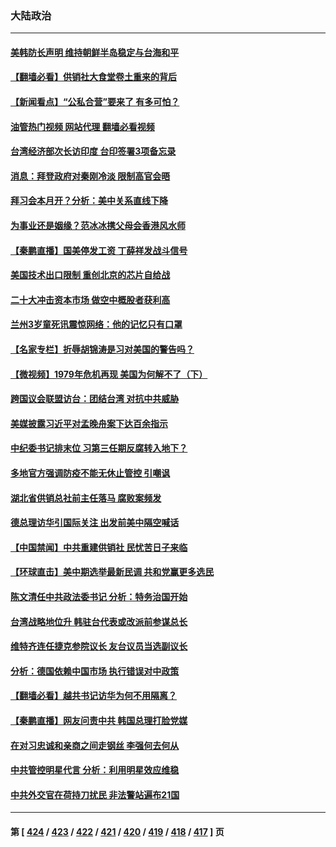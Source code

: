 ### 大陆政治
---
#### [美韩防长声明 维持朝鲜半岛稳定与台海和平](../../pages/ncid277/n13859286.md?11041645) 
#### [【翻墙必看】供销社大食堂卷土重来的背后](../../pages/ncid277/n13859255.md?11041645) 
#### [【新闻看点】“公私合营”要来了 有多可怕？](../../pages/ncid277/n13859093.md?11041645) 
#### [油管热门视频 网站代理 翻墙必看视频](http://132.145.103.77:81/youtube.html?11041645)
#### [台湾经济部次长访印度 台印签署3项备忘录](../../pages/ncid277/n13859168.md?11041645) 
#### [消息：拜登政府对秦刚冷淡 限制高官会晤](../../pages/ncid277/n13859038.md?11041645) 
#### [拜习会本月开？分析：美中关系直线下降](../../pages/ncid277/n13858925.md?11041645) 
#### [为事业还是姻缘？范冰冰携父母会香港风水师](../../pages/ncid277/n13859048.md?11041645) 
#### [【秦鹏直播】国美停发工资 丁薛祥发战斗信号](../../pages/ncid277/n13859067.md?11041645) 
#### [美国技术出口限制 重创北京的芯片自给战](../../pages/ncid277/n13859009.md?11041645) 
#### [二十大冲击资本市场 做空中概股者获利高](../../pages/ncid277/n13858605.md?11041645) 
#### [兰州3岁童死讯震惊网络：他的记忆只有口罩](../../pages/ncid277/n13858905.md?11041645) 
#### [【名家专栏】折辱胡锦涛是习对美国的警告吗？](../../pages/ncid277/n13858797.md?11041645) 
#### [【微视频】1979年危机再现 美国为何解不了（下）](../../pages/ncid277/n13858870.md?11041645) 
#### [跨国议会联盟访台：团结台湾 对抗中共威胁](../../pages/ncid277/n13858593.md?11041645) 
#### [美媒披露习近平对孟晚舟案下达百余指示](../../pages/ncid277/n13858323.md?11041645) 
#### [中纪委书记排末位 习第三任期反腐转入地下？](../../pages/ncid277/n13858627.md?11041645) 
#### [多地官方强调防疫不能无休止管控 引嘲讽](../../pages/ncid277/n13858596.md?11041645) 
#### [湖北省供销总社前主任落马 腐败案频发](../../pages/ncid277/n13858574.md?11041645) 
#### [德总理访华引国际关注 出发前美中隔空喊话](../../pages/ncid277/n13858611.md?11041645) 
#### [【中国禁闻】中共重建供销社 民忧苦日子来临](../../pages/ncid277/n13858160.md?11041645) 
#### [【环球直击】美中期选举最新民调 共和党赢更多选民](../../pages/ncid277/n13858118.md?11041645) 
#### [陈文清任中共政法委书记 分析：特务治国开始](../../pages/ncid277/n13858478.md?11041645) 
#### [台湾战略地位升 韩驻台代表或改派前参谋总长](../../pages/ncid277/n13858456.md?11041645) 
#### [维特齐连任捷克参院议长 友台议员当选副议长](../../pages/ncid277/n13858332.md?11041645) 
#### [分析：德国依赖中国市场 执行错误对中政策](../../pages/ncid277/n13858391.md?11041645) 
#### [【翻墙必看】越共书记访华为何不用隔离？](../../pages/ncid277/n13858396.md?11041645) 
#### [【秦鹏直播】网友问责中共 韩国总理打脸党媒](../../pages/ncid277/n13858170.md?11041645) 
#### [在对习忠诚和亲商之间走钢丝 李强何去何从](../../pages/ncid277/n13858202.md?11041645) 
#### [中共管控明星代言 分析：利用明星效应维稳](../../pages/ncid277/n13858201.md?11041645) 
#### [中共外交官在荷持刀扰民 非法警站遍布21国](../../pages/ncid277/n13858096.md?11041645) 

---
#### 第 [ [424](./424.md?11041645) / [423](./423.md?11041645) / [422](./422.md?11041645) / [421](./421.md?11041645) / [420](./420.md?11041645) / [419](./419.md?11041645) / [418](./418.md?11041645) / [417](./417.md?11041645) ] 页
